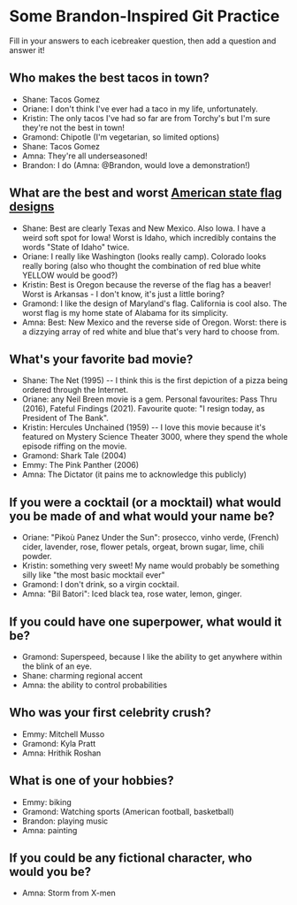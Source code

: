 # Some Brandon-Inspired Git Practice
Fill in your answers to each icebreaker question, then add a question and answer it!

## Who makes the best tacos in town? 
* Shane: Tacos Gomez
* Oriane: I don't think I've ever had a taco in my life, unfortunately. 
* Kristin: The only tacos I've had so far are from Torchy's but I'm sure they're not the best in town!
* Gramond: Chipotle (I'm vegetarian, so limited options)
* Shane: Tacos Gomez
* Amna: They're all underseasoned!
* Brandon: I do (Amna: @Brandon, would love a demonstration!)

## What are the best and worst [American state flag designs](https://en.wikipedia.org/wiki/Flags_of_the_U.S._states_and_territories)
* Shane: Best are clearly Texas and New Mexico. Also Iowa. I have a weird soft spot for Iowa! Worst is Idaho, which incredibly contains the words "State of Idaho" twice. 
* Oriane: I really like Washington (looks really camp). Colorado looks really boring (also who thought the combination of red blue white YELLOW would be good?)
* Kristin: Best is Oregon because the reverse of the flag has a beaver! Worst is Arkansas - I don't know, it's just a little boring?
* Gramond: I like the design of Maryland's flag. California is cool also. The worst flag is my home state of Alabama for its simplicity. 
* Amna: Best: New Mexico and the reverse side of Oregon. Worst: there is a dizzying array of red white and blue that's very hard to choose from.

## What's your favorite bad movie?
* Shane: The Net (1995) -- I think this is the first depiction of a pizza being ordered through the Internet. 
* Oriane: any Neil Breen movie is a gem. Personal favourites: Pass Thru (2016), Fateful Findings (2021). Favourite quote: "I resign today, as President of The Bank". 
* Kristin: Hercules Unchained (1959) -- I love this movie because it's featured on Mystery Science Theater 3000, where they spend the whole episode riffing on the movie. 
* Gramond: Shark Tale (2004) 
* Emmy: The Pink Panther (2006)
* Amna: The Dictator (it pains me to acknowledge this publicly)

## If you were a cocktail (or a mocktail) what would you be made of and what would your name be?
* Oriane: "Pikoù Panez Under the Sun": prosecco, vinho verde, (French) cider, lavender, rose, flower petals, orgeat, brown sugar, lime, chili powder.
* Kristin: something very sweet! My name would probably be something silly like "the most basic mocktail ever"
* Gramond: I don't drink, so a virgin cocktail.
* Amna: "Bil Batori": Iced black tea, rose water, lemon, ginger.

## If you could have one superpower, what would it be? 
* Gramond: Superspeed, because I like the ability to get anywhere within the blink of an eye. 
* Shane: charming regional accent
* Amna: the ability to control probabilities

## Who was your first celebrity crush?
* Emmy: Mitchell Musso
* Gramond: Kyla Pratt
* Amna: Hrithik Roshan

## What is one of your hobbies?
* Emmy: biking
* Gramond: Watching sports (American football, basketball)
* Brandon: playing music
* Amna: painting

## If you could be any fictional character, who would you be?
* Amna: Storm from X-men